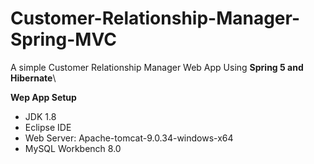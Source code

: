 # Customer-Relationship-Manager-Spring-MVC
A simple Customer Relationship Manager Web App Using **Spring 5 and Hibernate**\

**Wep App Setup**
 - JDK 1.8
 - Eclipse IDE
- Web Server: Apache-tomcat-9.0.34-windows-x64
- MySQL Workbench 8.0
